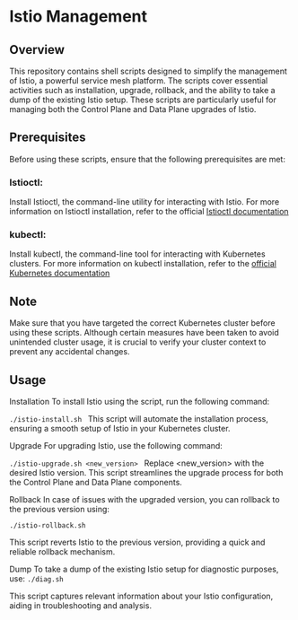 # Istio Management
## Overview
This repository contains shell scripts designed to simplify the management of Istio, a powerful service mesh platform. The scripts cover essential activities such as installation, upgrade, rollback, and the ability to take a dump of the existing Istio setup. These scripts are particularly useful for managing both the Control Plane and Data Plane upgrades of Istio.

## Prerequisites
Before using these scripts, ensure that the following prerequisites are met:

### Istioctl: 
Install Istioctl, the command-line utility for interacting with Istio. For more information on Istioctl installation, refer to the official [Istioctl documentation](https://istio.io/latest/docs/ops/diagnostic-tools/istioctl/)

### kubectl: 
Install kubectl, the command-line tool for interacting with Kubernetes clusters. For more information on kubectl installation, refer to the [official Kubernetes documentation](https://kubernetes.io/docs/reference/kubectl/)

## Note
Make sure that you have targeted the correct Kubernetes cluster before using these scripts. Although certain measures have been taken to avoid unintended cluster usage, it is crucial to verify your cluster context to prevent any accidental changes.

## Usage
Installation
To install Istio using the script, run the following command:

```./istio-install.sh ```
This script will automate the installation process, ensuring a smooth setup of Istio in your Kubernetes cluster.

Upgrade
For upgrading Istio, use the following command:


```./istio-upgrade.sh <new_version> ```
Replace <new_version> with the desired Istio version. This script streamlines the upgrade process for both the Control Plane and Data Plane components.

Rollback
In case of issues with the upgraded version, you can rollback to the previous version using:

```./istio-rollback.sh ```

This script reverts Istio to the previous version, providing a quick and reliable rollback mechanism.

Dump
To take a dump of the existing Istio setup for diagnostic purposes, use:
```./diag.sh```

This script captures relevant information about your Istio configuration, aiding in troubleshooting and analysis.




